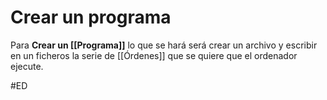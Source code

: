 # Crear un programa
Para **Crear un [[Programa]]** lo que se hará será crear un archivo y escribir en un ficheros la serie de [[Órdenes]] que se quiere que el ordenador ejecute.

#ED